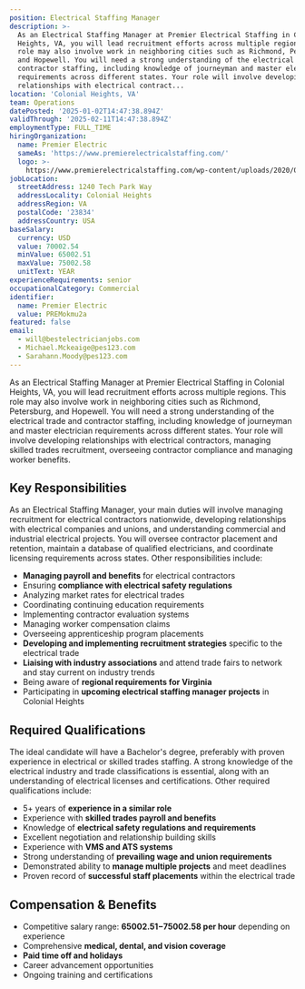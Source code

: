 ```yaml
---
position: Electrical Staffing Manager
description: >-
  As an Electrical Staffing Manager at Premier Electrical Staffing in Colonial
  Heights, VA, you will lead recruitment efforts across multiple regions. This
  role may also involve work in neighboring cities such as Richmond, Petersburg,
  and Hopewell. You will need a strong understanding of the electrical trade and
  contractor staffing, including knowledge of journeyman and master electrician
  requirements across different states. Your role will involve developing
  relationships with electrical contract...
location: 'Colonial Heights, VA'
team: Operations
datePosted: '2025-01-02T14:47:38.894Z'
validThrough: '2025-02-11T14:47:38.894Z'
employmentType: FULL_TIME
hiringOrganization:
  name: Premier Electric
  sameAs: 'https://www.premierelectricalstaffing.com/'
  logo: >-
    https://www.premierelectricalstaffing.com/wp-content/uploads/2020/05/Premier-Electrical-Staffing-logo.png
jobLocation:
  streetAddress: 1240 Tech Park Way
  addressLocality: Colonial Heights
  addressRegion: VA
  postalCode: '23834'
  addressCountry: USA
baseSalary:
  currency: USD
  value: 70002.54
  minValue: 65002.51
  maxValue: 75002.58
  unitText: YEAR
experienceRequirements: senior
occupationalCategory: Commercial
identifier:
  name: Premier Electric
  value: PREMokmu2a
featured: false
email:
  - will@bestelectricianjobs.com
  - Michael.Mckeaige@pes123.com
  - Sarahann.Moody@pes123.com
---
```




As an Electrical Staffing Manager at Premier Electrical Staffing in Colonial Heights, VA, you will lead recruitment efforts across multiple regions. This role may also involve work in neighboring cities such as Richmond, Petersburg, and Hopewell. You will need a strong understanding of the electrical trade and contractor staffing, including knowledge of journeyman and master electrician requirements across different states. Your role will involve developing relationships with electrical contractors, managing skilled trades recruitment, overseeing contractor compliance and managing worker benefits. 

## Key Responsibilities
As an Electrical Staffing Manager, your main duties will involve managing recruitment for electrical contractors nationwide, developing relationships with electrical companies and unions, and understanding commercial and industrial electrical projects. You will oversee contractor placement and retention, maintain a database of qualified electricians, and coordinate licensing requirements across states. Other responsibilities include:

- **Managing payroll and benefits** for electrical contractors
- Ensuring **compliance with electrical safety regulations**
- Analyzing market rates for electrical trades
- Coordinating continuing education requirements
- Implementing contractor evaluation systems
- Managing worker compensation claims
- Overseeing apprenticeship program placements
- **Developing and implementing recruitment strategies** specific to the electrical trade
- **Liaising with industry associations** and attend trade fairs to network and stay current on industry trends
- Being aware of **regional requirements for Virginia**
- Participating in **upcoming electrical staffing manager projects** in Colonial Heights

## Required Qualifications
The ideal candidate will have a Bachelor's degree, preferably with proven experience in electrical or skilled trades staffing. A strong knowledge of the electrical industry and trade classifications is essential, along with an understanding of electrical licenses and certifications. Other required qualifications include:

- 5+ years of **experience in a similar role**
- Experience with **skilled trades payroll and benefits**
- Knowledge of **electrical safety regulations and requirements**
- Excellent negotiation and relationship building skills
- Experience with **VMS and ATS systems**
- Strong understanding of **prevailing wage and union requirements**
- Demonstrated ability to **manage multiple projects** and meet deadlines
- Proven record of **successful staff placements** within the electrical trade

## Compensation & Benefits
- Competitive salary range: **$65002.51-$75002.58 per hour** depending on experience
- Comprehensive **medical, dental, and vision coverage**
- **Paid time off and holidays**
- Career advancement opportunities
- Ongoing training and certifications
